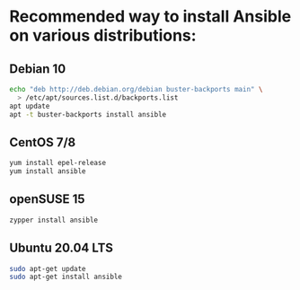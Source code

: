 # Recommended way to install Ansible on various distributions:

## Debian 10

```sh
echo "deb http://deb.debian.org/debian buster-backports main" \
  > /etc/apt/sources.list.d/backports.list
apt update
apt -t buster-backports install ansible
```

## CentOS 7/8

```sh
yum install epel-release
yum install ansible
```


##  openSUSE 15

```sh
zypper install ansible
```

## Ubuntu 20.04 LTS

```sh
sudo apt-get update
sudo apt-get install ansible
```
